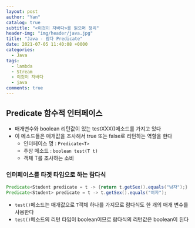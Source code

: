 ```yaml
---
layout: post
author: "Yan"
catalog: true
subtitle: "<이것이 자바다>를 읽으며 정리"
header-img: "img/header/java.jpg"
title: "Java - 람다 Predicate"
date: 2021-07-05 11:40:08 +0000
categories:
  - Java
tags:
  - lambda
  - Stream
  - 이것이 자바다
  - java
comments: true
---
```


## Predicate 함수적 인터페이스

- 매개변수와 boolean 리턴값이 있는 testXXX()메소드를 가지고 있다
- 이 메소드들은 매개값을 조사해서 true 또는 false로 리턴하는 역할을 한다
  - 인터페이스 명 : `Predicate<T>`
  - 추상 메소드 : `boolean test(T t)`
  - 객체 T를 조사하는 소비

### 인터페이스를 타겟 타입으로 하는 람다식

```java
Predicate<Student predicate = t -> {return t.getSex().equals("남자");}
Predicate<Student> predicate = t -> t.getSex().equals("여자");
```

- `test()`메소드는 매개값으로 `T`객체 하나를 가지므로 람다식도 한 개의 매개 변수를 사용한다
- `test()`메소드의 리턴 타입이 boolean이므로 람다식의 리턴값은 boolean이 된다
